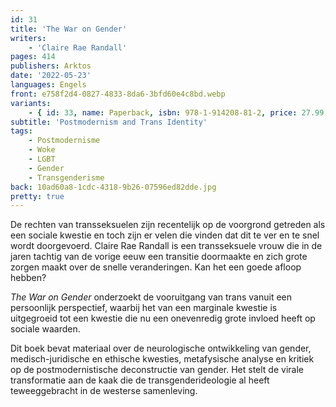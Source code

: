 ```yaml
---
id: 31
title: 'The War on Gender'
writers:
    - 'Claire Rae Randall'
pages: 414
publishers: Arktos
date: '2022-05-23'
languages: Engels
front: e758f2d4-0827-4833-8da6-3bfd60e4c8bd.webp
variants:
    - { id: 33, name: Paperback, isbn: 978-1-914208-81-2, price: 27.99, out_of_stock: 0 }
subtitle: 'Postmodernism and Trans Identity'
tags:
    - Postmodernisme
    - Woke
    - LGBT
    - Gender
    - Transgenderisme
back: 10ad60a8-1cdc-4318-9b26-07596ed82dde.jpg
pretty: true
---
```


De rechten van transseksuelen zijn recentelijk op de voorgrond getreden als een sociale kwestie en toch zijn er velen die vinden dat dit te ver en te snel wordt doorgevoerd. Claire Rae Randall is een transseksuele vrouw die in de jaren tachtig van de vorige eeuw een transitie doormaakte en zich grote zorgen maakt over de snelle veranderingen. Kan het een goede afloop hebben?

*The War on Gender* onderzoekt de vooruitgang van trans vanuit een persoonlijk perspectief, waarbij het van een marginale kwestie is uitgegroeid tot een kwestie die nu een onevenredig grote invloed heeft op sociale waarden.

Dit boek bevat materiaal over de neurologische ontwikkeling van gender, medisch-juridische en ethische kwesties, metafysische analyse en kritiek op de postmodernistische deconstructie van gender. Het stelt de virale transformatie aan de kaak die de transgenderideologie al heeft teweeggebracht in de westerse samenleving.

